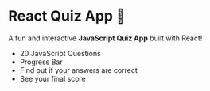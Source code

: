 # React Quiz App 🧠

A fun and interactive **JavaScript Quiz App** built with React!

- 20 JavaScript Questions
- Progress Bar
- Find out if your answers are correct
- See your final score